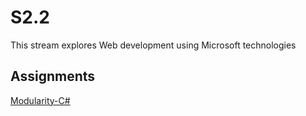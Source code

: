 # S2.2

This stream explores Web development using Microsoft technologies

## Assignments

[Modularity-C#](https://classroom.github.com/a/cli4drRf)

